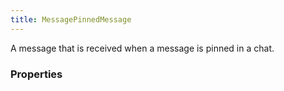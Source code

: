 ```yaml
---
title: MessagePinnedMessage
---
```


A message that is received when a message is pinned in a chat.

### Properties




